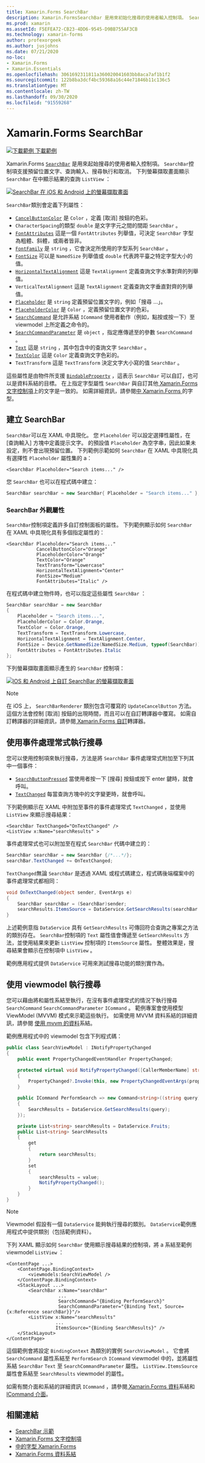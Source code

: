 ```yaml
---
title: Xamarin.Forms SearchBar
description: Xamarin.FormsSearchBar 是用來初始化搜尋的使用者輸入控制項。 SearchBar 控制項支援預留位置文字、查詢輸入、執行和取消。 本文說明如何在 XAML 和程式碼中使用 SearchBar。
ms.prod: xamarin
ms.assetId: F5EFEA72-CB23-4DD6-9545-D9BB755AF3CB
ms.technology: xamarin-forms
author: profexorgeek
ms.author: jusjohns
ms.date: 07/21/2020
no-loc:
- Xamarin.Forms
- Xamarin.Essentials
ms.openlocfilehash: 3061692311811a360020041603bb8aca7af1b1f2
ms.sourcegitcommit: 122b8ba3dcf4bc59368a16c44e71846b11c136c5
ms.translationtype: MT
ms.contentlocale: zh-TW
ms.lasthandoff: 09/30/2020
ms.locfileid: "91559268"
---
```

# <a name="no-locxamarinforms-searchbar"></a>Xamarin.Forms SearchBar

[![下載範例](~/media/shared/download.png) 下載範例](https://docs.microsoft.com/samples/xamarin/xamarin-forms-samples/userinterface-searchbardemos/)

Xamarin.Forms [`SearchBar`](xref:Xamarin.Forms.SearchBar) 是用來起始搜尋的使用者輸入控制項。 `SearchBar`控制項支援預留位置文字、查詢輸入、搜尋執行和取消。 下列螢幕擷取畫面顯示 `SearchBar` 在中顯示結果的查詢 `ListView` ：

[![SearchBar 在 iOS 和 Android 上的螢幕擷取畫面](searchbar-images/device-searchbars-cropped.png "IOS 和 Android 上的 SearchBar")](searchbar-images/device-searchbars.png#lightbox "IOS 和 Android 上的 SearchBar")

`SearchBar`類別會定義下列屬性：

* [`CancelButtonColor`](xref:Xamarin.Forms.SearchBar.CancelButtonColor) 是 `Color` ，定義 [取消] 按鈕的色彩。
* `CharacterSpacing`的類型 `double` 是文字字元之間的間距 `SearchBar` 。
* [`FontAttributes`](xref:Xamarin.Forms.SearchBar.FontAttributes) 這是一個 `FontAttributes` 列舉值，可決定 `SearchBar` 字型為粗體、斜體，或兩者皆非。
* [`FontFamily`](xref:Xamarin.Forms.SearchBar.FontFamily) 是 `string` ，它會決定所使用的字型系列 `SearchBar` 。
* [`FontSize`](xref:Xamarin.Forms.SearchBar.FontSize) 可以是 `NamedSize` 列舉值或 `double` 代表跨平臺之特定字型大小的值。
* [`HorizontalTextAlignment`](xref:Xamarin.Forms.SearchBar.HorizontalTextAlignment) 這是 `TextAlignment` 定義查詢文字水準對齊的列舉值。
* `VerticalTextAlignment` 這是 `TextAlignment` 定義查詢文字垂直對齊的列舉值。
* [`Placeholder`](xref:Xamarin.Forms.InputView.Placeholder) 是 `string` 定義預留位置文字的，例如「搜尋 ...」。
* [`PlaceholderColor`](xref:Xamarin.Forms.InputView.PlaceholderColor) 是 `Color` ，定義預留位置文字的色彩。
* [`SearchCommand`](xref:Xamarin.Forms.SearchBar.SearchCommand) 是允許系結 `ICommand` 使用者動作（例如，點按或按一下）至 viewmodel 上所定義之命令的。
* [`SearchCommandParameter`](xref:Xamarin.Forms.SearchBar.SearchCommandParameter) 是 `object` ，指定應傳遞至的參數 `SearchCommand` 。
* [`Text`](xref:Xamarin.Forms.InputView.Text) 這是 `string` ，其中包含中的查詢文字 `SearchBar` 。
* [`TextColor`](xref:Xamarin.Forms.InputView.TextColor) 這是 `Color` 定義查詢文字色彩的。
* `TextTransform` 這是 `TextTransform` 決定文字大小寫的值 `SearchBar` 。

這些屬性是由物件所支援 [`BindableProperty`](xref:Xamarin.Forms.BindableProperty) ，這表示 `SearchBar` 可以自訂，也可以是資料系結的目標。 在上指定字型屬性 `SearchBar` 與自訂其他[ Xamarin.Forms 文字控制項](~/xamarin-forms/user-interface/text/index.md)上的文字是一致的。 如需詳細資訊，請參閱[中 Xamarin.Forms ](~/xamarin-forms/user-interface/text/fonts.md)的字型。

## <a name="create-a-searchbar"></a>建立 SearchBar

`SearchBar`可以在 XAML 中具現化。 您 `Placeholder` 可以設定選擇性屬性，在 [查詢輸入] 方塊中定義提示文字。 的預設值 `Placeholder` 為空字串，因此如果未設定，則不會出現預留位置。 下列範例示範如何 `SearchBar` 在 XAML 中具現化具有選擇性 `Placeholder` 屬性集的 a：

```xaml
<SearchBar Placeholder="Search items..." />
```

您 `SearchBar` 也可以在程式碼中建立：

```csharp
SearchBar searchBar = new SearchBar{ Placeholder = "Search items..." };
```

### <a name="searchbar-appearance-properties"></a>SearchBar 外觀屬性

`SearchBar`控制項定義許多自訂控制面板的屬性。 下列範例顯示如何 `SearchBar` 在 XAML 中具現化具有多個指定屬性的：

```xaml
<SearchBar Placeholder="Search items..."
           CancelButtonColor="Orange"
           PlaceholderColor="Orange"
           TextColor="Orange"
           TextTransform="Lowercase"
           HorizontalTextAlignment="Center"
           FontSize="Medium"
           FontAttributes="Italic" />
```

在程式碼中建立物件時，也可以指定這些屬性 `SearchBar` ：

```csharp
SearchBar searchBar = new SearchBar
{
    Placeholder = "Search items...",
    PlaceholderColor = Color.Orange,
    TextColor = Color.Orange,
    TextTransform = TextTransform.Lowercase,
    HorizontalTextAlignment = TextAlignment.Center,
    FontSize = Device.GetNamedSize(NamedSize.Medium, typeof(SearchBar)),
    FontAttributes = FontAttributes.Italic
};
```

下列螢幕擷取畫面顯示產生的 `SearchBar` 控制項：

[![IOS 和 Android 上自訂 SearchBar 的螢幕擷取畫面](searchbar-images/device-searchbars-styled-cropped.png "IOS 和 Android 上的自訂 SearchBar")](searchbar-images/device-searchbars-styled.png#lightbox "IOS 和 Android 上的自訂 SearchBar")

> [!NOTE]
> 在 iOS 上， `SearchBarRenderer` 類別包含可覆寫的 `UpdateCancelButton` 方法。 這個方法會控制 [取消] 按鈕的出現時間，而且可以在自訂轉譯器中覆寫。 如需自訂轉譯器的詳細資訊，請參閱[ Xamarin.Forms 自訂](~/xamarin-forms/app-fundamentals/custom-renderer/index.md)轉譯器。

## <a name="perform-a-search-with-event-handlers"></a>使用事件處理常式執行搜尋

您可以使用控制項來執行搜尋，方法是將 `SearchBar` 事件處理常式附加至下列其中一個事件：

* [`SearchButtonPressed`](xref:Xamarin.Forms.SearchBar.SearchButtonPressed) 當使用者按一下 [搜尋] 按鈕或按下 enter 鍵時，就會呼叫。
* [`TextChanged`](xref:Xamarin.Forms.InputView.TextChanged) 每當查詢方塊中的文字變更時，就會呼叫。

下列範例顯示在 XAML 中附加至事件的事件處理常式 `TextChanged` ，並使用 `ListView` 來顯示搜尋結果：

```xaml
<SearchBar TextChanged="OnTextChanged" />
<ListView x:Name="searchResults" >
```

事件處理常式也可以附加至在程式 `SearchBar` 代碼中建立的：

```csharp
SearchBar searchBar = new SearchBar {/*...*/};
searchBar.TextChanged += OnTextChanged;
```

`TextChanged`無論 `SearchBar` 是透過 XAML 或程式碼建立，程式碼後端檔案中的事件處理常式都相同：

```csharp
void OnTextChanged(object sender, EventArgs e)
{
    SearchBar searchBar = (SearchBar)sender;
    searchResults.ItemsSource = DataService.GetSearchResults(searchBar.Text);
}
```

上述範例意指 `DataService` 具有 `GetSearchResults` 可傳回符合查詢之專案之方法的類別存在。 `SearchBar`控制項的 `Text` 屬性值會傳遞至 `GetSearchResults` 方法，並使用結果來更新 `ListView` 控制項的 `ItemsSource` 屬性。 整體效果是，搜尋結果會顯示在控制項中 `ListView` 。

範例應用程式提供 `DataService` 可用來測試搜尋功能的類別實作為。

## <a name="perform-a-search-using-a-viewmodel"></a>使用 viewmodel 執行搜尋

您可以藉由將和屬性系結至執行，在沒有事件處理常式的情況下執行搜尋 `SearchCommand` `SearchCommandParameter` `ICommand` 。 範例專案會使用模型 ViewModel (MVVM) 模式來示範這些執行。 如需使用 MVVM 資料系結的詳細資訊，請參閱 [使用 mvvm 的資料](~/xamarin-forms/xaml/xaml-basics/data-bindings-to-mvvm.md)系結。

範例應用程式中的 viewmodel 包含下列程式碼：

```csharp
public class SearchViewModel : INotifyPropertyChanged
{
    public event PropertyChangedEventHandler PropertyChanged;

    protected virtual void NotifyPropertyChanged([CallerMemberName] string propertyName = "")
    {
        PropertyChanged?.Invoke(this, new PropertyChangedEventArgs(propertyName));
    }

    public ICommand PerformSearch => new Command<string>((string query) =>
    {
        SearchResults = DataService.GetSearchResults(query);
    });

    private List<string> searchResults = DataService.Fruits;
    public List<string> SearchResults
    {
        get
        {
            return searchResults;
        }
        set
        {
            searchResults = value;
            NotifyPropertyChanged();
        }
    }
}
```

> [!NOTE]
> Viewmodel 假設有一個 `DataService` 能夠執行搜尋的類別。 `DataService`範例應用程式中提供類別（包括範例資料）。

下列 XAML 顯示如何 `SearchBar` 使用顯示搜尋結果的控制項，將 a 系結至範例 viewmodel `ListView` ：

```xaml
<ContentPage ...>
    <ContentPage.BindingContext>
        <viewmodels:SearchViewModel />
    </ContentPage.BindingContext>
    <StackLayout ...>
        <SearchBar x:Name="searchBar"
                   ...
                   SearchCommand="{Binding PerformSearch}"
                   SearchCommandParameter="{Binding Text, Source={x:Reference searchBar}}"/>
        <ListView x:Name="searchResults"
                  ...
                  ItemsSource="{Binding SearchResults}" />
    </StackLayout>
</ContentPage>
```

這個範例會將設定 `BindingContext` 為類別的實例 `SearchViewModel` 。 它會將 `SearchCommand` 屬性系結至 `PerformSearch` `ICommand` viewmodel 中的，並將屬性系結 `SearchBar` `Text` 至 `SearchCommandParameter` 屬性。 `ListView.ItemsSource`屬性會系結至 `SearchResults` viewmodel 的屬性。

如需有關介面和系結的詳細資訊 `ICommand` ，請參閱[ Xamarin.Forms 資料](~/xamarin-forms/app-fundamentals/data-binding/index.md)系結和[ICommand 介面](~/xamarin-forms/app-fundamentals/data-binding/commanding.md)。

## <a name="related-links"></a>相關連結

* [SearchBar 示範](/samples/xamarin/xamarin-forms-samples/userinterface-searchbardemos/)
* [Xamarin.Forms 文字控制項](~/xamarin-forms/user-interface/text/index.md)
* [中的字型 Xamarin.Forms](~/xamarin-forms/user-interface/text/fonts.md)
* [Xamarin.Forms 資料系結](~/xamarin-forms/app-fundamentals/data-binding/index.md)